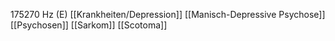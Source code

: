 175270 Hz (E)
[[Krankheiten/Depression]]
[[Manisch-Depressive Psychose]]
[[Psychosen]]
[[Sarkom]]
[[Scotoma]]